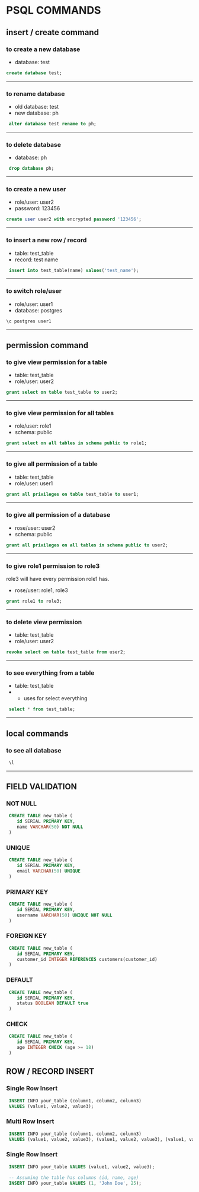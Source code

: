 # PSQL COMMANDS



## insert / create command

### to create a new database
- database: test

```sql
create database test;
```
---

### to rename database
- old database: test
- new database: ph

```sql
 alter database test rename to ph;
```
---

### to delete database
- database: ph

```sql
 drop database ph;
```
---

### to create a new user
- role/user: user2
- password: 123456

```sql
create user user2 with encrypted password '123456';
```
---

### to insert a new row / record
- table: test_table
- record: test name

```sql
 insert into test_table(name) values('test_name');
```
---

### to switch role/user
- role/user: user1
- database: postgres

```sql
\c postgres user1
```
---


## permission command

### to give view permission for a table
- table: test_table
- role/user: user2

```sql
grant select on table test_table to user2;
```
---

### to give view permission for all tables
- role/user: role1
- schema: public

```sql
grant select on all tables in schema public to role1;
```
---

### to give all permission of a table
- table: test_table
- role/user: user1

```sql
grant all privileges on table test_table to user1;
```
---

### to give all permission of a database
- rose/user: user2
- schema: public

```sql
grant all privileges on all tables in schema public to user2;
```
---

### to give role1 permission to role3
role3 will have every permission role1 has.
- rose/user: role1, role3

```sql
grant role1 to role3;
```
---

### to delete view permission
- table: test_table
- role/user: user2

```sql
revoke select on table test_table from user2;
```
---

### to see everything from a table
- table: test_table
- * uses for select everything

```sql
 select * from test_table;
```
---

## local commands

### to see all database
```sql
 \l
```
---


## FIELD VALIDATION
### NOT NULL    
```sql
 CREATE TABLE new_table (
    id SERIAL PRIMARY KEY,
    name VARCHAR(50) NOT NULL
 )
```
### UNIQUE    
```sql
 CREATE TABLE new_table (
    id SERIAL PRIMARY KEY,
    email VARCHAR(50) UNIQUE
 )
```
### PRIMARY KEY  
```sql
 CREATE TABLE new_table (
    id SERIAL PRIMARY KEY,
    username VARCHAR(50) UNIQUE NOT NULL
 )
```
### FOREIGN KEY  
```sql
 CREATE TABLE new_table (
    id SERIAL PRIMARY KEY,
    customer_id INTEGER REFERENCES customers(customer_id)
 )
```
### DEFAULT  
```sql
 CREATE TABLE new_table (
    id SERIAL PRIMARY KEY,
    status BOOLEAN DEFAULT true
 )
```
### CHECK  
```sql
 CREATE TABLE new_table (
    id SERIAL PRIMARY KEY,
    age INTEGER CHECK (age >= 18)
 )
```


## ROW / RECORD INSERT
### Single Row Insert
```sql
 INSERT INFO your_table (column1, column2, column3)
 VALUES (value1, value2, value3);
```
### Multi Row Insert
```sql
 INSERT INFO your_table (column1, column2, column3)
 VALUES (value1, value2, value3), (value1, value2, value3), (value1, value2, value3);
```
### Single Row Insert
```sql
 INSERT INFO your_table VALUES (value1, value2, value3);
 
 -- Assuming the table has columns (id, name, age)
 INSERT INFO your_table VALUES (1, 'John Doe', 25);
```